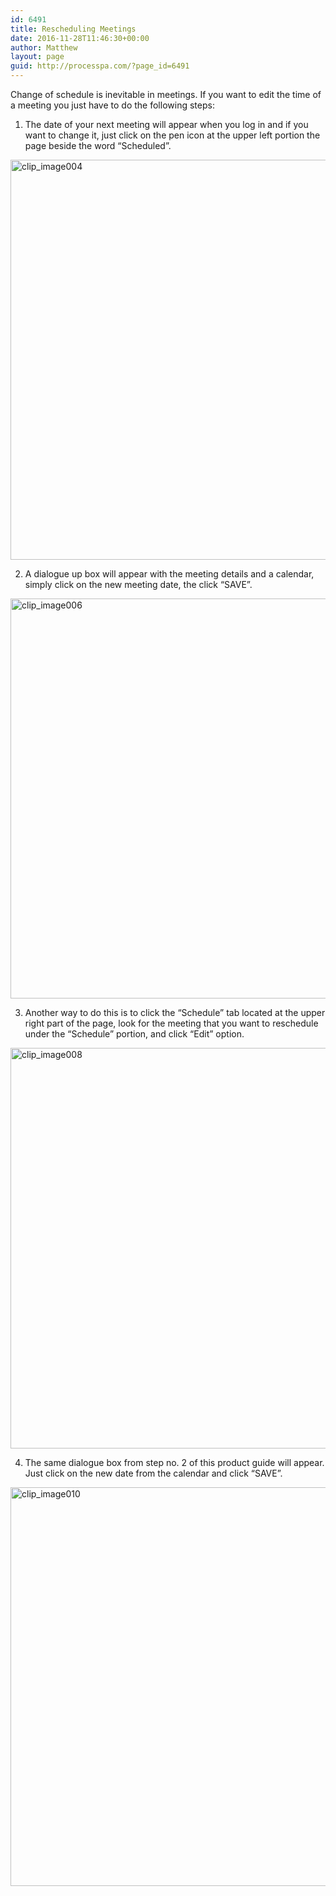 ```yaml
---
id: 6491
title: Rescheduling Meetings
date: 2016-11-28T11:46:30+00:00
author: Matthew
layout: page
guid: http://processpa.com/?page_id=6491
---
```

Change of schedule is inevitable in meetings. If you want to edit the time of a meeting you just have to do the following steps: 

1. The date of your next meeting will appear when you log in and if you want to change it, just click on the pen icon at the upper left portion the page beside the word “Scheduled”. 

[<img title="clip_image004" style="border-top: 0px; border-right: 0px; background-image: none; border-bottom: 0px; padding-top: 0px; padding-left: 0px; border-left: 0px; display: inline; padding-right: 0px" border="0" alt="clip_image004" src="http://processpa.com/wp-content/uploads/2016/11/clip_image004_thumb.jpg" width="1028" height="640" />](http://processpa.com/wp-content/uploads/2016/11/clip_image004.jpg) 

2. A dialogue up box will appear with the meeting details and a calendar, simply click on the new meeting date, the click “SAVE”. 

[<img title="clip_image006" style="border-top: 0px; border-right: 0px; background-image: none; border-bottom: 0px; padding-top: 0px; padding-left: 0px; border-left: 0px; display: inline; padding-right: 0px" border="0" alt="clip_image006" src="http://processpa.com/wp-content/uploads/2016/11/clip_image006_thumb.jpg" width="1028" height="640" />](http://processpa.com/wp-content/uploads/2016/11/clip_image006.jpg) 

3. Another way to do this is to click the “Schedule” tab located at the upper right part of the page, look for the meeting that you want to reschedule under the “Schedule” portion, and click “Edit” option. 

[<img title="clip_image008" style="border-top: 0px; border-right: 0px; background-image: none; border-bottom: 0px; padding-top: 0px; padding-left: 0px; border-left: 0px; display: inline; padding-right: 0px" border="0" alt="clip_image008" src="http://processpa.com/wp-content/uploads/2016/11/clip_image008_thumb.jpg" width="1028" height="641" />](http://processpa.com/wp-content/uploads/2016/11/clip_image008.jpg) 

4. The same dialogue box from step no. 2 of this product guide will appear. Just click on the new date from the calendar and click “SAVE”. 

[<img title="clip_image010" style="border-top: 0px; border-right: 0px; background-image: none; border-bottom: 0px; padding-top: 0px; padding-left: 0px; border-left: 0px; display: inline; padding-right: 0px" border="0" alt="clip_image010" src="http://processpa.com/wp-content/uploads/2016/11/clip_image010_thumb.jpg" width="1028" height="638" />](http://processpa.com/wp-content/uploads/2016/11/clip_image010.jpg)
